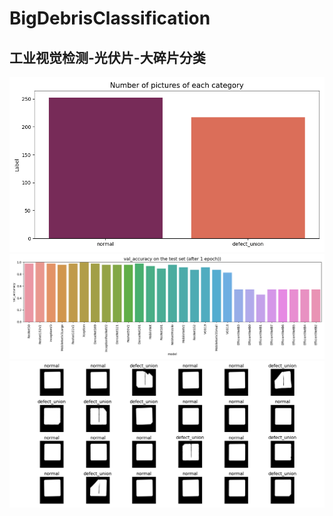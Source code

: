﻿# BigDebrisClassification
## 工业视觉检测-光伏片-大碎片分类
 <div align="center">
	<img src="https://github.com/ZhuJD-China/BigDebrisClassification/blob/master/result/category.png" alt="Editor" width="600">
</div>


 <div align="center">
	<img src="https://github.com/ZhuJD-China/BigDebrisClassification/blob/master/result/model_test.png" alt="Editor" width="1200">
</div>


 <div align="center">
	<img src="https://github.com/ZhuJD-China/BigDebrisClassification/blob/master/result/imgresult.png" alt="Editor" width="1000">
</div>


